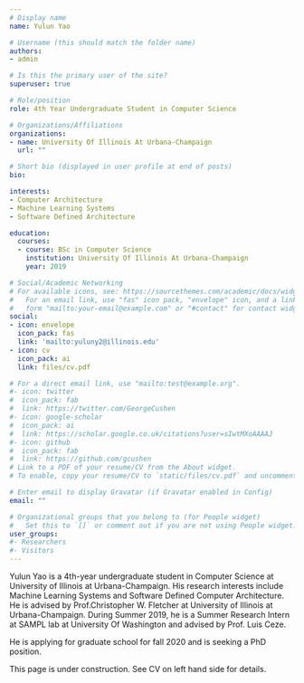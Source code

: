 ```yaml
---
# Display name
name: Yulun Yao

# Username (this should match the folder name)
authors:
- admin

# Is this the primary user of the site?
superuser: true

# Role/position
role: 4th Year Undergraduate Student in Computer Science

# Organizations/Affiliations
organizations:
- name: University Of Illinois At Urbana-Champaign
  url: ""

# Short bio (displayed in user profile at end of posts)
bio:

interests:
- Computer Architecture
- Machine Learning Systems
- Software Defined Architecture

education:
  courses:
  - course: BSc in Computer Science
    institution: University Of Illinois At Urbana-Champaign
    year: 2019

# Social/Academic Networking
# For available icons, see: https://sourcethemes.com/academic/docs/widgets/#icons
#   For an email link, use "fas" icon pack, "envelope" icon, and a link in the
#   form "mailto:your-email@example.com" or "#contact" for contact widget.
social:
- icon: envelope
  icon_pack: fas
  link: 'mailto:yuluny2@illinois.edu'
- icon: cv
  icon_pack: ai
  link: files/cv.pdf

# For a direct email link, use "mailto:test@example.org".
#- icon: twitter
#  icon_pack: fab
#  link: https://twitter.com/GeorgeCushen
#- icon: google-scholar
#  icon_pack: ai
#  link: https://scholar.google.co.uk/citations?user=sIwtMXoAAAAJ
#- icon: github
#  icon_pack: fab
#  link: https://github.com/gcushen
# Link to a PDF of your resume/CV from the About widget.
# To enable, copy your resume/CV to `static/files/cv.pdf` and uncomment the lines below.  

# Enter email to display Gravatar (if Gravatar enabled in Config)
email: ""

# Organizational groups that you belong to (for People widget)
#   Set this to `[]` or comment out if you are not using People widget.  
user_groups:
#- Researchers
#- Visitors
---
```


Yulun Yao is a 4th-year undergraduate student in Computer Science at University of Illinois at Urbana-Champaign. His research interests include Machine Learning Systems and Software Defined Computer Architecture. He is advised by Prof.Christopher W. Fletcher at University of Illinois at Urbana-Champaign. During Summer 2019, he is a Summer Research Intern at SAMPL lab at University Of Washington and advised by Prof. Luis Ceze.

He is applying for graduate school for fall 2020 and is seeking a PhD position.

This page is under construction. See CV on left hand side for details.
